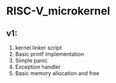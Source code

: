 # RISC-V_microkernel
v1:
----------------
1. kernel linker script
2. Basic printf implementation
3. Simple panic
4. Exception handler
5. Basic memory allocation and free 

